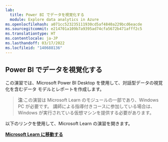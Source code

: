 ```yaml
---
lab:
  title: Power BI でデータを視覚化する
  module: Explore data analytics in Azure
ms.openlocfilehash: a071cc523235111930cd5af4840a229bcd6eacde
ms.sourcegitcommit: e214701a109b7a9395ad74cfa5672b471afff2c5
ms.translationtype: HT
ms.contentlocale: ja-JP
ms.lasthandoff: 03/17/2022
ms.locfileid: "140688136"
---
```

## <a name="visualize-data-with-power-bi"></a>Power BI でデータを視覚化する

この演習では、Microsoft Power BI Desktop を使用して、対話型データの視覚化を含むデータ モデルとレポートを作成します。

> **注**:この演習は Microsoft Learn のモジュールの一部であり、Windows PC が必要です。 講師による指導付きコースに参加している場合は、Windows が実行されている仮想マシンを提供する必要があります。

以下のリンクを使用して、Microsoft Learn の演習を開きます。

**[Microsoft Learn に移動する](https://docs.microsoft.com/learn/modules/explore-fundamentals-data-visualization/5-exercise-power-bi)**
